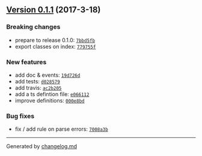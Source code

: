 ## [Version 0.1.1](https://github.com/glayzzle/code-snipper/releases/tag/v0.1.1) (2017-3-18)

### Breaking changes

- prepare to release 0.1.0: [`7bbd5fb`](https://github.com/glayzzle/code-snipper/commit/7bbd5fb)
- export classes on index: [`779755f`](https://github.com/glayzzle/code-snipper/commit/779755f)

### New features

- add doc & events: [`19d726d`](https://github.com/glayzzle/code-snipper/commit/19d726d)
- add tests: [`d028579`](https://github.com/glayzzle/code-snipper/commit/d028579)
- add travis: [`ac2b205`](https://github.com/glayzzle/code-snipper/commit/ac2b205)
- add a ts defintion file: [`e066112`](https://github.com/glayzzle/code-snipper/commit/e066112)
- improve definitions: [`000e8bd`](https://github.com/glayzzle/code-snipper/commit/000e8bd)

### Bug fixes

- fix / add rule on parse errors: [`7008a3b`](https://github.com/glayzzle/code-snipper/commit/7008a3b)

---

Generated by [changelog.md](https://github.com/egoist/changelog.md)
